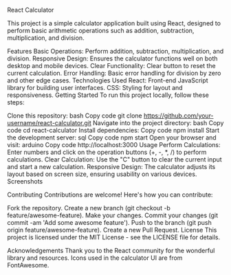 React Calculator

This project is a simple calculator application built using React, designed to perform basic arithmetic operations such as addition, subtraction, multiplication, and division.

Features
Basic Operations: Perform addition, subtraction, multiplication, and division.
Responsive Design: Ensures the calculator functions well on both desktop and mobile devices.
Clear Functionality: Clear button to reset the current calculation.
Error Handling: Basic error handling for division by zero and other edge cases.
Technologies Used
React: Front-end JavaScript library for building user interfaces.
CSS: Styling for layout and responsiveness.
Getting Started
To run this project locally, follow these steps:

Clone this repository:
bash
Copy code
git clone https://github.com/your-username/react-calculator.git
Navigate into the project directory:
bash
Copy code
cd react-calculator
Install dependencies:
Copy code
npm install
Start the development server:
sql
Copy code
npm start
Open your browser and visit:
arduino
Copy code
http://localhost:3000
Usage
Perform Calculations: Enter numbers and click on the operation buttons (+, -, *, /) to perform calculations.
Clear Calculation: Use the "C" button to clear the current input and start a new calculation.
Responsive Design: The calculator adjusts its layout based on screen size, ensuring usability on various devices.
Screenshots


Contributing
Contributions are welcome! Here's how you can contribute:

Fork the repository.
Create a new branch (git checkout -b feature/awesome-feature).
Make your changes.
Commit your changes (git commit -am 'Add some awesome feature').
Push to the branch (git push origin feature/awesome-feature).
Create a new Pull Request.
License
This project is licensed under the MIT License - see the LICENSE file for details.

Acknowledgements
Thank you to the React community for the wonderful library and resources.
Icons used in the calculator UI are from FontAwesome.
